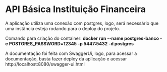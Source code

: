 # API Básica Instituição Financeira
A aplicação utiliza uma conexão com postgres, logo, será necessário que uma instância esteja rodando para o deploy do projeto.  
  
Comando para criação do container: **docker run --name postgres-banco -e POSTGRES_PASSWORD=12345 -p 5447:5432 -d postgres**

A documentação foi feita com SwaggerUi, logo, para acessar a documentação, basta fazer deploy da aplicação e acessar http://localhost:8080/swagger-ui.html
